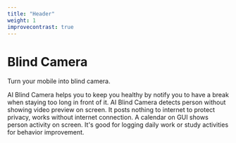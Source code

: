 ```yaml
---
title: "Header"
weight: 1
improvecontrast: true
---
```


# Blind Camera

Turn your mobile into blind camera.

AI Blind Camera helps you to keep you healthy by notify you to have a break when staying too long in front of it.
AI Blind Camera detects person without showing video preview on screen. It posts nothing to internet to protect privacy, works without internet connection. A calendar on GUI shows person activity on screen. It's good for logging daily work or study activities for behavior improvement.
